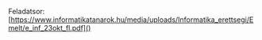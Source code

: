 Feladatsor: [https://www.informatikatanarok.hu/media/uploads/Informatika_erettsegi/Emelt/e_inf_23okt_fl.pdf]()
